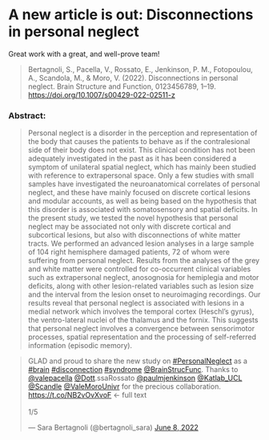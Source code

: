 # A new article is out: Disconnections in personal neglect


Great work with a great, and well-prove team!

> Bertagnoli, S., Pacella, V., Rossato, E., Jenkinson, P. M., Fotopoulou, A., Scandola, M., & Moro, V. (2022). Disconnections in personal neglect. Brain Structure and Function, 0123456789, 1–19. https://doi.org/10.1007/s00429-022-02511-z

<!--more-->

### Abstract:

> Personal neglect is a disorder in the perception and representation of the body that causes the patients to behave as if the contralesional side of their body does not exist. This clinical condition has not been adequately investigated in the past as it has been considered a symptom of unilateral spatial neglect, which has mainly been studied with reference to extrapersonal space. Only a few studies with small samples have investigated the neuroanatomical correlates of personal neglect, and these have mainly focused on discrete cortical lesions and modular accounts, as well as being based on the hypothesis that this disorder is associated with somatosensory and spatial deficits. In the present study, we tested the novel hypothesis that personal neglect may be associated not only with discrete cortical and subcortical lesions, but also with disconnections of white matter tracts. We performed an advanced lesion analyses in a large sample of 104 right hemisphere damaged patients, 72 of whom were suffering from personal neglect. Results from the analyses of the grey and white matter were controlled for co-occurrent clinical variables such as extrapersonal neglect, anosognosia for hemiplegia and motor deficits, along with other lesion-related variables such as lesion size and the interval from the lesion onset to neuroimaging recordings. Our results reveal that personal neglect is associated with lesions in a medial network which involves the temporal cortex (Heschl’s gyrus), the ventro-lateral nuclei of the thalamus and the fornix. This suggests that personal neglect involves a convergence between sensorimotor processes, spatial representation and the processing of self-referred information (episodic memory).

<blockquote class="twitter-tweet"><p lang="en" dir="ltr">GLAD and proud to share the new study on <a href="https://twitter.com/hashtag/PersonalNeglect?src=hash&amp;ref_src=twsrc%5Etfw">#PersonalNeglect</a> as a <a href="https://twitter.com/hashtag/brain?src=hash&amp;ref_src=twsrc%5Etfw">#brain</a> <a href="https://twitter.com/hashtag/disconnection?src=hash&amp;ref_src=twsrc%5Etfw">#disconnection</a> <a href="https://twitter.com/hashtag/syndrome?src=hash&amp;ref_src=twsrc%5Etfw">#syndrome</a> <a href="https://twitter.com/BrainStrucFunc?ref_src=twsrc%5Etfw">@BrainStrucFunc</a>. Thanks to <a href="https://twitter.com/valepacella?ref_src=twsrc%5Etfw">@valepacella</a> <a href="https://twitter.com/Dott?ref_src=twsrc%5Etfw">@Dott</a>.ssaRossato <a href="https://twitter.com/paulmjenkinson?ref_src=twsrc%5Etfw">@paulmjenkinson</a> <a href="https://twitter.com/Katlab_UCL?ref_src=twsrc%5Etfw">@Katlab_UCL</a> <a href="https://twitter.com/Scandle?ref_src=twsrc%5Etfw">@Scandle</a> <a href="https://twitter.com/ValeMoroUnivr?ref_src=twsrc%5Etfw">@ValeMoroUnivr</a> for the precious collaboration. <a href="https://t.co/NB2vOvXvoF">https://t.co/NB2vOvXvoF</a> &lt;- full text<br><br>1/5</p>&mdash; Sara Bertagnoli (@bertagnoli_sara) <a href="https://twitter.com/bertagnoli_sara/status/1534557230183358464?ref_src=twsrc%5Etfw">June 8, 2022</a></blockquote> <script async src="https://platform.twitter.com/widgets.js" charset="utf-8"></script> 
